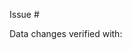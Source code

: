 <!--

  Thanks so much for your PR, your contribution is appreciated! ❤️

  Please check this:
  - unit tests are passing
  - separate changes with commits where necessary
  - when data needs to be changed, only files within `/data/` were modified
  - when there is an update for `package.json`, please also push `package-lock.json` changes
  - no `/dist/` file changes accepted (they are built with every version bump)

 -->

Issue # <!-- Please specify if this PR closes an Issue, otherwise remove -->

Data changes verified with: <!-- Please specify URL(s) of a verified source where data was taken -->
